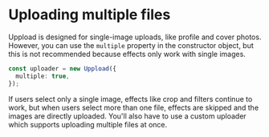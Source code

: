 # Uploading multiple files

Uppload is designed for single-image uploads, like profile and cover photos. However, you can use the `multiple` property in the constructor object, but this is not recommended because effects only work with single images.

```ts
const uploader = new Uppload({
  multiple: true,
});
```

If users select only a single image, effects like crop and filters continue to work, but when users select more than one file, effects are skipped and the images are directly uploaded. You'll also have to use a custom uploader which supports uploading multiple files at once.
